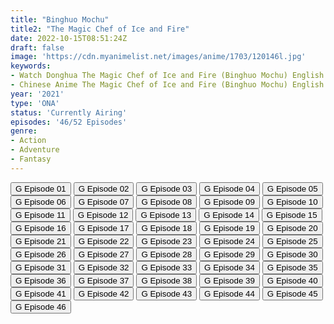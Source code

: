 ```yaml
---
title: "Binghuo Mochu"
title2: "The Magic Chef of Ice and Fire"
date: 2022-10-15T08:51:24Z
draft: false
image: 'https://cdn.myanimelist.net/images/anime/1703/120146l.jpg'
keywords:
- Watch Donghua The Magic Chef of Ice and Fire (Binghuo Mochu) English Sub
- Chinese Anime The Magic Chef of Ice and Fire (Binghuo Mochu) English Sub
year: '2021'
type: 'ONA'
status: 'Currently Airing'
episodes: '46/52 Episodes'
genre:
- Action
- Adventure
- Fantasy
---
```


<div class="d-g gg-5 gtc-r ai-c">
<button onclick="window.open('?gog=bing-huo-mo-chu-episode-1','_blank')">G Episode 01</button>
<button onclick="window.open('?gog=bing-huo-mo-chu-episode-2','_blank')">G Episode 02</button>
<button onclick="window.open('?gog=bing-huo-mo-chu-episode-3','_blank')">G Episode 03</button>
<button onclick="window.open('?gog=bing-huo-mo-chu-episode-4','_blank')">G Episode 04</button>
<button onclick="window.open('?gog=bing-huo-mo-chu-episode-5','_blank')">G Episode 05</button>
<button onclick="window.open('?gog=bing-huo-mo-chu-episode-6','_blank')">G Episode 06</button>
<button onclick="window.open('?gog=bing-huo-mo-chu-episode-7','_blank')">G Episode 07</button>
<button onclick="window.open('?gog=bing-huo-mo-chu-episode-8','_blank')">G Episode 08</button>
<button onclick="window.open('?gog=bing-huo-mo-chu-episode-9','_blank')">G Episode 09</button>
<button onclick="window.open('?gog=bing-huo-mo-chu-episode-10','_blank')">G Episode 10</button>
<button onclick="window.open('?gog=bing-huo-mo-chu-episode-11','_blank')">G Episode 11</button>
<button onclick="window.open('?gog=bing-huo-mo-chu-episode-12','_blank')">G Episode 12</button>
<button onclick="window.open('?gog=bing-huo-mo-chu-episode-13','_blank')">G Episode 13</button>
<button onclick="window.open('?gog=bing-huo-mo-chu-episode-14','_blank')">G Episode 14</button>
<button onclick="window.open('?gog=bing-huo-mo-chu-episode-15','_blank')">G Episode 15</button>
<button onclick="window.open('?gog=bing-huo-mo-chu-episode-16','_blank')">G Episode 16</button>
<button onclick="window.open('?gog=bing-huo-mo-chu-episode-17','_blank')">G Episode 17</button>
<button onclick="window.open('?gog=bing-huo-mo-chu-episode-18','_blank')">G Episode 18</button>
<button onclick="window.open('?gog=bing-huo-mo-chu-episode-19','_blank')">G Episode 19</button>
<button onclick="window.open('?gog=bing-huo-mo-chu-episode-20','_blank')">G Episode 20</button>
<button onclick="window.open('?gog=bing-huo-mo-chu-episode-21','_blank')">G Episode 21</button>
<button onclick="window.open('?gog=bing-huo-mo-chu-episode-22','_blank')">G Episode 22</button>
<button onclick="window.open('?gog=bing-huo-mo-chu-episode-23','_blank')">G Episode 23</button>
<button onclick="window.open('?gog=bing-huo-mo-chu-episode-24','_blank')">G Episode 24</button>
<button onclick="window.open('?gog=bing-huo-mo-chu-episode-25','_blank')">G Episode 25</button>
<button onclick="window.open('?gog=bing-huo-mo-chu-episode-26','_blank')">G Episode 26</button>
<button onclick="window.open('?gog=bing-huo-mo-chu-episode-27','_blank')">G Episode 27</button>
<button onclick="window.open('?gog=bing-huo-mo-chu-episode-28','_blank')">G Episode 28</button>
<button onclick="window.open('?gog=bing-huo-mo-chu-episode-29','_blank')">G Episode 29</button>
<button onclick="window.open('?gog=bing-huo-mo-chu-episode-30','_blank')">G Episode 30</button>
<button onclick="window.open('?gog=bing-huo-mo-chu-episode-31','_blank')">G Episode 31</button>
<button onclick="window.open('?gog=bing-huo-mo-chu-episode-32','_blank')">G Episode 32</button>
<button onclick="window.open('?gog=bing-huo-mo-chu-episode-33','_blank')">G Episode 33</button>
<button onclick="window.open('?gog=bing-huo-mo-chu-episode-34','_blank')">G Episode 34</button>
<button onclick="window.open('?gog=bing-huo-mo-chu-episode-35','_blank')">G Episode 35</button>
<button onclick="window.open('?gog=bing-huo-mo-chu-episode-36','_blank')">G Episode 36</button>
<button onclick="window.open('?gog=bing-huo-mo-chu-episode-37','_blank')">G Episode 37</button>
<button onclick="window.open('?gog=bing-huo-mo-chu-episode-38','_blank')">G Episode 38</button>
<button onclick="window.open('?gog=bing-huo-mo-chu-episode-39','_blank')">G Episode 39</button>
<button onclick="window.open('?gog=bing-huo-mo-chu-episode-40','_blank')">G Episode 40</button>
<button onclick="window.open('?gog=bing-huo-mo-chu-episode-41','_blank')">G Episode 41</button>
<button onclick="window.open('?gog=bing-huo-mo-chu-episode-42','_blank')">G Episode 42</button>
<button onclick="window.open('?gog=bing-huo-mo-chu-episode-43','_blank')">G Episode 43</button>
<button onclick="window.open('?gog=bing-huo-mo-chu-episode-44','_blank')">G Episode 44</button>
<button onclick="window.open('?gog=bing-huo-mo-chu-episode-45','_blank')">G Episode 45</button>
<button onclick="window.open('?gog=bing-huo-mo-chu-episode-46','_blank')">G Episode 46</button>
</div>